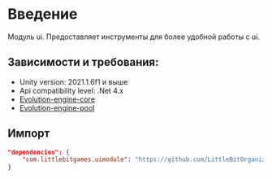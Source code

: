 # Введение

Модуль ui. Предоставляет инструменты для более удобной работы с ui.

## Зависимости и требования:
* Unity version: 2021.1.6f1 и выше
* Api compatibility level: .Net 4.x
* [Evolution-engine-core](https://bitbucket.org/little-bit-games/evolution-engine-core/src/master/)
* [Evolution-engine-pool](https://github.com/LittleBitOrganization/evolution-engine-pool-service)

## Импорт
```JSON
"dependencies": {
    "com.littlebitgames.uimodule": "https://github.com/LittleBitOrganization/evolution-engine-ui.git",
}
```
